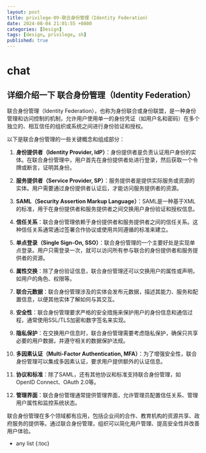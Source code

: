 ```yaml
---
layout: post
title: privilege-09-联合身份管理（Identity Federation）
date: 2024-08-04 21:01:55 +0800
categories: [Design]
tags: [design, privilege, sh]
published: true
---
```



# chat

## 详细介绍一下 联合身份管理（Identity Federation）

联合身份管理（Identity Federation），也称为身份联合或身份联盟，是一种身份管理和访问控制的机制，允许用户使用单一的身份凭证（如用户名和密码）在多个独立的、相互信任的组织或系统之间进行身份验证和授权。

以下是联合身份管理的一些关键概念和组成部分：

1. **身份提供者（Identity Provider, IdP）**：身份提供者是负责认证用户身份的实体。在联合身份管理中，用户首先在身份提供者处进行登录，然后获取一个令牌或断言，证明其身份。

2. **服务提供者（Service Provider, SP）**：服务提供者是提供实际服务或资源的实体。用户需要通过身份提供者认证后，才能访问服务提供者的资源。

3. **SAML（Security Assertion Markup Language）**：SAML是一种基于XML的标准，用于在身份提供者和服务提供者之间交换用户身份验证和授权信息。

4. **信任关系**：联合身份管理依赖于身份提供者和服务提供者之间的信任关系。这种信任关系通常通过签署合作协议或使用共同遵循的标准来建立。

5. **单点登录（Single Sign-On, SSO）**：联合身份管理的一个主要好处是实现单点登录。用户只需登录一次，就可以访问所有参与联合的身份提供者和服务提供者的资源。

6. **属性交换**：除了身份验证信息，联合身份管理还可以交换用户的属性或声明，如用户的角色、权限等。

7. **联合元数据**：联合身份管理涉及的实体会发布元数据，描述其能力、服务和配置信息，以便其他实体了解如何与其交互。

8. **安全性**：联合身份管理要求严格的安全措施来保护用户的身份信息和通信过程，通常使用SSL/TLS加密和数字签名来实现。

9. **隐私保护**：在交换用户信息时，联合身份管理需要考虑隐私保护，确保只共享必要的用户数据，并遵守相关的数据保护法规。

10. **多因素认证（Multi-Factor Authentication, MFA）**：为了增强安全性，联合身份管理可以集成多因素认证，要求用户提供额外的认证信息。

11. **协议和标准**：除了SAML，还有其他协议和标准支持联合身份管理，如OpenID Connect、OAuth 2.0等。

12. **管理界面**：联合身份管理通常提供管理界面，允许管理员配置信任关系、管理用户属性和监控系统状态。

联合身份管理在多个领域都有应用，包括企业间的合作、教育机构的资源共享、政府服务的提供等。通过联合身份管理，组织可以简化用户管理、提高安全性并改善用户体验。

* any list
{:toc}
